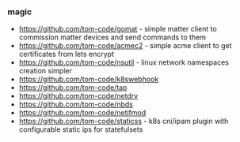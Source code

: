 ### magic

- https://github.com/tom-code/gomat - simple matter client to commission matter devices and send commands to them
- https://github.com/tom-code/acmec2 - simple acme client to get certificates from lets encrypt
- https://github.com/tom-code/nsutil - linux network namespaces creation simpler
- https://github.com/tom-code/k8swebhook
- https://github.com/tom-code/tap
- https://github.com/tom-code/netdrv
- https://github.com/tom-code/nbds
- https://github.com/tom-code/netifmod
- https://github.com/tom-code/staticss - k8s cni/ipam plugin with configurable static ips for statefulsets
